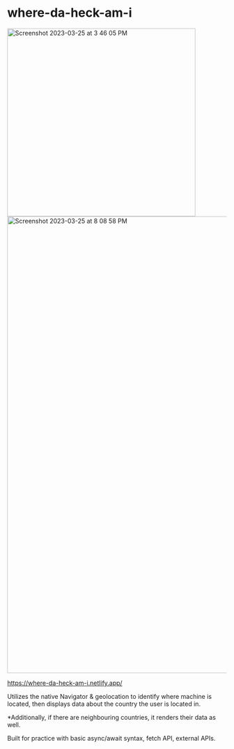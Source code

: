 # where-da-heck-am-i

<img width="432" alt="Screenshot 2023-03-25 at 3 46 05 PM" src="https://user-images.githubusercontent.com/75503142/227738346-be7393cb-2599-422e-b1c6-233a6300fe32.png">

<img width="1050" alt="Screenshot 2023-03-25 at 8 08 58 PM" src="https://user-images.githubusercontent.com/75503142/227748218-9627302f-eff0-46a7-85fe-5568441c2d38.png">


https://where-da-heck-am-i.netlify.app/

Utilizes the native Navigator & geolocation to identify where machine is located,
then displays data about the country the user is located in.

*Additionally, if there are neighbouring countries, it renders their data as well.

Built for practice with basic async/await syntax, fetch API, external APIs.
